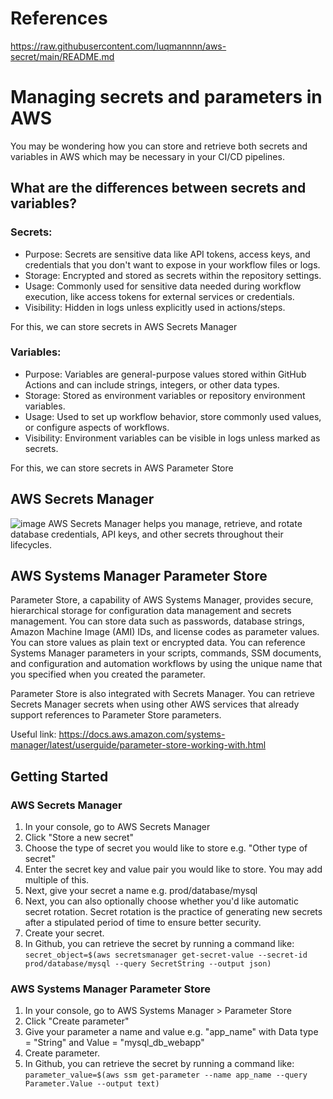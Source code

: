 # References
https://raw.githubusercontent.com/luqmannnn/aws-secret/main/README.md

# Managing secrets and parameters in AWS

You may be wondering how you can store and retrieve both secrets and variables in AWS which may be necessary in your CI/CD pipelines.

## What are the differences between secrets and variables?
### Secrets:
- Purpose: Secrets are sensitive data like API tokens, access keys, and credentials that you don't want to expose in your workflow files or logs.
- Storage: Encrypted and stored as secrets within the repository settings.
- Usage: Commonly used for sensitive data needed during workflow execution, like access tokens for external services or credentials.
- Visibility: Hidden in logs unless explicitly used in actions/steps.

For this, we can store secrets in AWS Secrets Manager

### Variables:

- Purpose: Variables are general-purpose values stored within GitHub Actions and can include strings, integers, or other data types.
- Storage: Stored as environment variables or repository environment variables.
- Usage: Used to set up workflow behavior, store commonly used values, or configure aspects of workflows.
- Visibility: Environment variables can be visible in logs unless marked as secrets.

For this, we can store secrets in AWS Parameter Store

## AWS Secrets Manager
![image](https://github.com/luqmannnn/aws-secret/assets/9068525/ac5eda26-e5a7-4fe5-9cdc-de23ca5ec925)
AWS Secrets Manager helps you manage, retrieve, and rotate database credentials, API keys, and other secrets throughout their lifecycles. 

## AWS Systems Manager Parameter Store
Parameter Store, a capability of AWS Systems Manager, provides secure, hierarchical storage for configuration data management and secrets management. You can store data such as passwords, database strings, Amazon Machine Image (AMI) IDs, and license codes as parameter values. You can store values as plain text or encrypted data. You can reference Systems Manager parameters in your scripts, commands, SSM documents, and configuration and automation workflows by using the unique name that you specified when you created the parameter. 

Parameter Store is also integrated with Secrets Manager. You can retrieve Secrets Manager secrets when using other AWS services that already support references to Parameter Store parameters. 

Useful link: https://docs.aws.amazon.com/systems-manager/latest/userguide/parameter-store-working-with.html

## Getting Started

### AWS Secrets Manager
1. In your console, go to AWS Secrets Manager
2. Click "Store a new secret"
3. Choose the type of secret you would like to store e.g. "Other type of secret"
4. Enter the secret key and value pair you would like to store. You may add multiple of this.
5. Next, give your secret a name e.g. prod/database/mysql
6. Next, you can also optionally choose whether you'd like automatic secret rotation. Secret rotation is the practice of generating new secrets after a stipulated period of time to ensure better security.
7. Create your secret.
8. In Github, you can retrieve the secret by running a command like: ```secret_object=$(aws secretsmanager get-secret-value --secret-id prod/database/mysql --query SecretString --output json)```

### AWS Systems Manager Parameter Store
1. In your console, go to AWS Systems Manager > Parameter Store
2. Click "Create parameter"
3. Give your parameter a name and value e.g. "app_name" with Data type = "String" and Value = "mysql_db_webapp"
4. Create parameter.
5. In Github, you can retrieve the secret by running a command like: ```parameter_value=$(aws ssm get-parameter --name app_name --query Parameter.Value --output text)```

